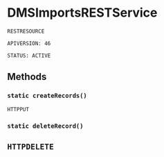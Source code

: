 # DMSImportsRESTService

`RESTRESOURCE`

`APIVERSION: 46`

`STATUS: ACTIVE`

## Methods

### `static createRecords()`

`HTTPPUT`

### `static deleteRecord()`

## `HTTPDELETE`
